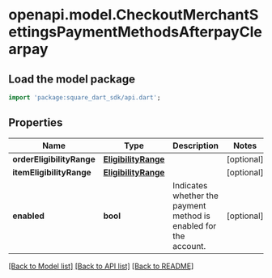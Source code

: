 # openapi.model.CheckoutMerchantSettingsPaymentMethodsAfterpayClearpay

## Load the model package
```dart
import 'package:square_dart_sdk/api.dart';
```

## Properties
Name | Type | Description | Notes
------------ | ------------- | ------------- | -------------
**orderEligibilityRange** | [**EligibilityRange**](EligibilityRange.md) |  | [optional] 
**itemEligibilityRange** | [**EligibilityRange**](EligibilityRange.md) |  | [optional] 
**enabled** | **bool** | Indicates whether the payment method is enabled for the account. | [optional] 

[[Back to Model list]](../README.md#documentation-for-models) [[Back to API list]](../README.md#documentation-for-api-endpoints) [[Back to README]](../README.md)


